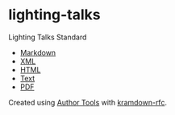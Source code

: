 # lighting-talks
Lighting Talks Standard

* [Markdown](draft-rathnayake-lightning-talks-00.md)
* [XML](draft-rathnayake-lightning-talks-00.xml)
* [HTML](draft-rathnayake-lightning-talks-00.html)
* [Text](draft-rathnayake-lightning-talks-00.txt)
* [PDF](draft-rathnayake-lightning-talks-00.pdf)

Created using [Author Tools](https://author-tools.ietf.org/) with [kramdown-rfc](https://github.com/cabo/kramdown-rfc).

